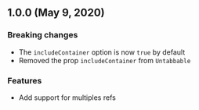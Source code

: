 ## 1.0.0 (May 9, 2020)

### Breaking changes
- The `includeContainer` option is now `true` by default
- Removed the prop `includeContainer` from `Untabbable`

### Features
- Add support for multiples refs

